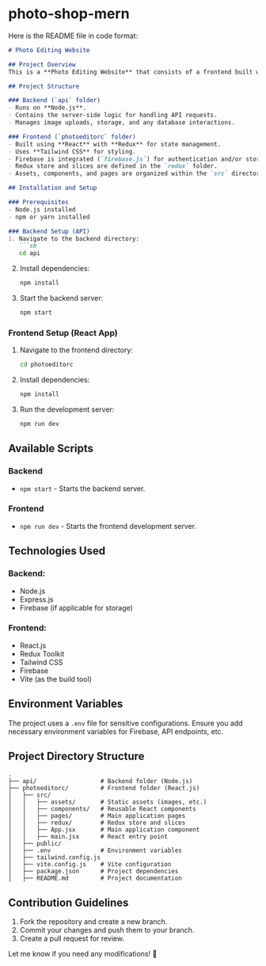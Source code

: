# photo-shop-mern

Here is the README file in code format:

```md
# Photo Editing Website

## Project Overview
This is a **Photo Editing Website** that consists of a frontend built with React and a backend running on Node.js. The frontend allows users to upload, edit, and manage images, while the backend handles API requests and stores necessary data.

## Project Structure

### Backend (`api` folder)
- Runs on **Node.js**.
- Contains the server-side logic for handling API requests.
- Manages image uploads, storage, and any database interactions.

### Frontend (`photoeditorc` folder)
- Built using **React** with **Redux** for state management.
- Uses **Tailwind CSS** for styling.
- Firebase is integrated (`firebase.js`) for authentication and/or storage.
- Redux store and slices are defined in the `redux` folder.
- Assets, components, and pages are organized within the `src` directory.

## Installation and Setup

### Prerequisites
- Node.js installed
- npm or yarn installed

### Backend Setup (API)
1. Navigate to the backend directory:
   ```sh
   cd api
   ```
2. Install dependencies:
   ```sh
   npm install
   ```
3. Start the backend server:
   ```sh
   npm start
   ```

### Frontend Setup (React App)
1. Navigate to the frontend directory:
   ```sh
   cd photoeditorc
   ```
2. Install dependencies:
   ```sh
   npm install
   ```
3. Run the development server:
   ```sh
   npm run dev
   ```

## Available Scripts

### Backend
- `npm start` - Starts the backend server.

### Frontend
- `npm run dev` - Starts the frontend development server.

## Technologies Used
### Backend:
- Node.js
- Express.js
- Firebase (if applicable for storage)

### Frontend:
- React.js
- Redux Toolkit
- Tailwind CSS
- Firebase
- Vite (as the build tool)

## Environment Variables
The project uses a `.env` file for sensitive configurations. Ensure you add necessary environment variables for Firebase, API endpoints, etc.

## Project Directory Structure
```
.
├── api/                  # Backend folder (Node.js)
├── photoeditorc/         # Frontend folder (React.js)
│   ├── src/
│   │   ├── assets/       # Static assets (images, etc.)
│   │   ├── components/   # Reusable React components
│   │   ├── pages/        # Main application pages
│   │   ├── redux/        # Redux store and slices
│   │   ├── App.jsx       # Main application component
│   │   ├── main.jsx      # React entry point
│   ├── public/
│   ├── .env              # Environment variables
│   ├── tailwind.config.js
│   ├── vite.config.js    # Vite configuration
│   ├── package.json      # Project dependencies
│   ├── README.md         # Project documentation
```

## Contribution Guidelines
1. Fork the repository and create a new branch.
2. Commit your changes and push them to your branch.
3. Create a pull request for review.

Let me know if you need any modifications! 🚀
